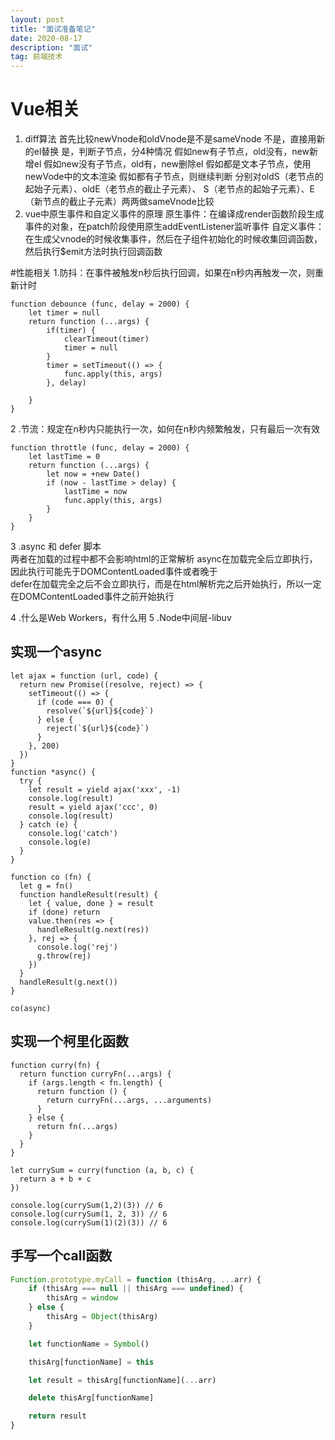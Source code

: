 ```yaml
---
layout: post
title: "面试准备笔记"
date: 2020-08-17 
description: "面试"
tag: 前端技术
---
```


# Vue相关
1. diff算法
首先比较newVnode和oldVnode是不是sameVnode
不是，直接用新的el替换
是，判断子节点，分4种情况
假如new有子节点，old没有，new新增el
假如new没有子节点，old有，new删除el
假如都是文本子节点，使用newVode中的文本渲染
假如都有子节点，则继续判断
分别对oldS（老节点的起始子元素）、oldE（老节点的截止子元素）、
S（老节点的起始子元素）、E（新节点的截止子元素）两两做sameVnode比较
2. vue中原生事件和自定义事件的原理
原生事件：在编译成render函数阶段生成事件的对象，在patch阶段使用原生addEventListener监听事件
自定义事件：在生成父vnode的时候收集事件，然后在子组件初始化的时候收集回调函数，然后执行$emit方法时执行回调函数

#性能相关
1.防抖：在事件被触发n秒后执行回调，如果在n秒内再触发一次，则重新计时
```
function debounce (func, delay = 2000) {
    let timer = null
    return function (...args) {
        if(timer) {
            clearTimeout(timer)
            timer = null
        }
        timer = setTimeout(() => {
            func.apply(this, args)
        }, delay)

    }
}
```  
2 .节流：规定在n秒内只能执行一次，如何在n秒内频繁触发，只有最后一次有效
```
function throttle (func, delay = 2000) {
    let lastTime = 0
    return function (...args) {
        let now = +new Date()
        if (now - lastTime > delay) {
            lastTime = now
            func.apply(this, args)
        }
    }
}

```
3 .async 和 defer 脚本  
两者在加载的过程中都不会影响html的正常解析
async在加载完全后立即执行，因此执行可能先于DOMContentLoaded事件或者晚于  
defer在加载完全之后不会立即执行，而是在html解析完之后开始执行，所以一定在DOMContentLoaded事件之前开始执行

4 .什么是Web Workers，有什么用
5 .Node中间层-libuv

## 实现一个async
```
let ajax = function (url, code) {
  return new Promise((resolve, reject) => {
    setTimeout(() => {
      if (code === 0) {
        resolve(`${url}${code}`)
      } else {
        reject(`${url}${code}`)
      }
    }, 200)
  })
}
function *async() {
  try {
    let result = yield ajax('xxx', -1)
    console.log(result)
    result = yield ajax('ccc', 0)
    console.log(result)
  } catch (e) {
    console.log('catch')
    console.log(e)
  }
}

function co (fn) {
  let g = fn()
  function handleResult(result) {
    let { value, done } = result
    if (done) return
    value.then(res => {
      handleResult(g.next(res))
    }, rej => {
      console.log('rej')
      g.throw(rej)
    })
  }
  handleResult(g.next())
}

co(async)
```

## 实现一个柯里化函数
```
function curry(fn) {
  return function curryFn(...args) {
    if (args.length < fn.length) {
      return function () {
        return curryFn(...args, ...arguments)
      }
    } else {
      return fn(...args)
    }
  }
}

let currySum = curry(function (a, b, c) {
  return a + b + c
})

console.log(currySum(1,2)(3)) // 6
console.log(currySum(1, 2, 3)) // 6
console.log(currySum(1)(2)(3)) // 6
```

## 手写一个call函数
```javascript
Function.prototype.myCall = function (thisArg, ...arr) {
    if (thisArg === null || thisArg === undefined) {
        thisArg = window
    } else {
        thisArg = Object(thisArg)
    }

    let functionName = Symbol()

    thisArg[functionName] = this

    let result = thisArg[functionName](...arr)

    delete thisArg[functionName]

    return result
}
```



